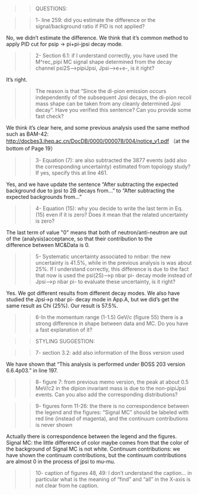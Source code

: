 >>QUESTIONS:>>1- line 259: did you estimate the difference or the signal/background ratio if PID >>is not applied?No, we didn’t estimate the difference. We think that it’s common method to apply PID cut for psip -> pi+pi-jpsi decay mode.
>>2- Section 6.1: if I understand correctly, you have used the M^rec_pipi MC signal >>shape determined from the decay channel psi2S—>pipiJpsi, Jpsi—>e+e-, is it >>right?It’s right.>>The reason is that “Since the di-pion emission occurs independently of the >>subsequent Jpsi decays, the di-pion recoil mass shape can be taken from any >>cleanly determined Jpsi decay”.>>Have you verified this sentence? Can you provide some fast check?We think it’s clear here, and some previous analysis used the same method such as BAM-42:http://docbes3.ihep.ac.cn/DocDB/0000/000078/004/notice_v1.pdf （at the bottom of Page 19）>>3- Equation (7): are also subtracted the 3877 events (add also the corresponding >>uncertainty) estimated from topology study?>>If yes, specify this at line 461.Yes, and we have update the sentence “After subtracting the expected background due to jpsi to 2B decays from…” to “After subtracting the expected backgrounds from…”>>4- Equation (15): why you decide to write the last term in Eq. (15) even if it is zero?>>Does it mean that the related uncertainty is zero? The last term of value "0" means that both of neutron/anti-neutron are out of the (analysis)acceptance,so that their contribution to the difference between MC&Data is 0.>>5- Systematic uncertainty associated to nnbar:  the new uncertainty is 41.5%, >>while in the previous analysis is was about 25%.>>If I understand correctly, this difference is due to the fact that now is used the >>psi(2S)—>p nbar pi- decay mode instead of Jpsi—>p nbar pi- to evaluate these >>uncertainty, is it right?Yes. We got different results from different decay modes. We also have studied the Jpsi->p nbar pi- decay mode in App.A, but we did’s get the same result as Chi (25%). Our result is 57.5%.>>6-In the momentum range (1-1.5) GeV/c (figure 55) there is a strong difference in >>shape between data and MC.>>Do you have a fast explanation of it?>>STYLING SUGGESTION:>>7- section 3.2: add also information of the Boss version used We have shown that “This analysis is performed under BOSS 203 version 6.6.4p03.” in line 197.>>8- figure 7: from previous memo version, the peak at about 0.5 MeV/c2 in the >>dipion invariant mass is due to the non-pipiJpsi events.>>Can you also add the corresponding distributions?>>9- figures form 11-26: the there is no correspondence between the legend and the >>figures:>>“Signal MC” should be labeled with red line (instead of magenta), and the >>continuum contributions is never shownActually there is correspondence between the legend and the figures.Signal MC: the little difference of color maybe comes from that the color of the background of Signal MC is not white.Continuum contributions: we have shown the continuum contributions, but the continuum contributions are almost 0 in the process of jpsi to mu-mu.>>10- caption of figures 48, 49: I don’t understand the caption… in particular what is >>the meaning of “find” and “all” in the X-axis is not clear from he caption.